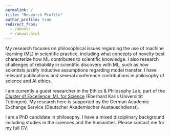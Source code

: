 ```yaml
---
permalink: /
title: "Research Profile"
author_profile: true
redirect_from: 
  - /about/
  - /about.html
---
```


My research focuses on philosophical issues regarding the use of machine learning (ML) in scientific practice, including what concepts of novelty best characterize how ML contributes to scientific knowledge. I also research challenges of reliability in scientific discovery with ML, such as how scientists justify inductive assumptions regarding model transfer. I have relevant publications and several conference contributions in philosophy of science and AI ethics.

I am currently a guest researcher in the Ethics & Philosophy Lab, part of the [Cluster of Excellence: ML for Science](https://uni-tuebingen.de/en/research/core-research/cluster-of-excellence-machine-learning/research/research/cluster-research-groups/ethics-philosophy-lab/overview/) (Eberhard Karls Universität Tübingen). My research here is supported by the German Academic Exchange Service (Deutscher Akademischer Austauschdienst). 

I am a PhD candidate in philosophy. I have a mixed disciplinary background including studies in the sciences and the humanities. Please contact me for my full CV. 
